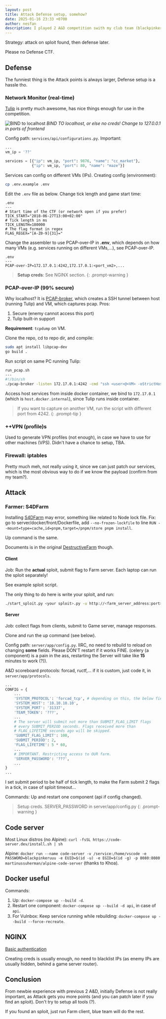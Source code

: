 ```yaml
---
layout: post
title: Attack Defense setup, somehow?
date: 2025-01-16 23:33 +0700
author: nesfan
description: I played 2 A&D competition swith my club team (blackpinker), here is our setup.
---
```

Strategy: attack on sploit found, then defense later.

Please no Defense CTF.

## Defense
The funniest thing is the Attack points is always larger, Defense setup is a hassle tho.

### Network Monitor (real-time)
[Tulip](https://github.com/OpenAttackDefenseTools/tulip) is pretty much awesome, has nice things enough for use in the competition. 

![BIND to localhost](/assets/bind-tulip.png)
_BIND TO localhost, or else no creds! Change to 127.0.0.1 in ports of frontend_

Config path: `services/api/configurations.py`. Important:
```python
...
vm_ip = '??'

services = [{"ip": vm_ip, "port": 9876, "name": "cc_market"},
            {"ip": vm_ip, "port": 80, "name": "maze"}]
```

Services can config on different VMs (IPs). Creating config (environment):
```sh
cp .env.example .env
```

Edit the `.env` file as below. Change tick length and game start time:
```
.env
---
# Start time of the CTF (or network open if you prefer)
TICK_START="2018-06-27T13:00+02:00"
# Tick length in ms
TICK_LENGTH=180000
# The flag format in regex
FLAG_REGEX="[A-Z0-9]{31}="
```

Change the assembler to use PCAP-over-IP in **.env**, which depends on how many VMs (e.g. services running on different VMs,...), see PCAP-over-IP. 
```
.env
---
PCAP-over-IP=172.17.0.1:4242,172.17.0.1:<port_vm2>,...
```

> **Setup creds**: See NGINX section.
{: .prompt-warning }

### PCAP-over-IP (99% secure)
Why localhost? It is [PCAP-broker](https://github.com/fox-it/pcap-broker), which creates a SSH tunnel between host (running Tulip) and VM, which captures pcap. Pros:
1. Secure (enemy cannot access this port)
2. Tulip built-in support

**Requirement**: `tcpdump` on VM.

Clone the repo, cd to repo dir, and compile:
```sh
sudo apt install libpcap-dev
go build .
```

Run script on same PC running Tulip:
```sh
run_pcap.sh
---
#!/bin/sh
./pcap-broker -listen 172.17.0.1:4242 -cmd "ssh <user>@<VM> -oStrictHostKeyChecking=no tcpdump -ni eth0 -i game --immediate-mode -s 65535 -U -w - not port 22 and not port <code-server-port>"
```

Access host services from inside docker container, we bind to `172.17.0.1` (which is `host.docker.internal`), since Tulip runs inside container. 

> If you want to capture on another VM, run the script with different port from 4242.
{: .prompt-tip }

### ++VPN (profile)s
Used to generate VPN profiles (not enough), in case we have to use for other machines (VPS). Didn't have a chance to setup, TBA.

### Firewall: iptables
Pretty much meh, not really using it, since we can just patch our services, which is the most obvious way to do if we know the payload (confirm from my team?).

## Attack
### Farmer: S4DFarm
Installing [S4DFarm](https://github.com/C4T-BuT-S4D/S4DFarm/tree/master) may error, something like related to Node lock file. Fix: go to server/docker/front/Dockerfile, add `--no-frozen-lockfile` to line `RUN --mount=type=cache,id=pnpm,target=/pnpm/store pnpm install`.

Up command is the same.

Documents is in the original [DestructiveFarm](https://github.com/DestructiveVoice/DestructiveFarm/tree/master/docs) though.

#### Client
Job: Run the **actual** sploit, submit flag to Farm server. Each laptop can run the sploit separately!

See example sploit script.

The only thing to do here is write your sploit, and run:
```sh
./start_sploit.py <your sploit>.py -u http://<farm_server_address:port>
```

#### Server
Job: collect flags from clients, submit to Game server, manage responses.

Clone and run the up command (see below).

Config path: `server/app/config.py`. IIRC, no need to rebuild to reload on changing **some** fields. Please DON'T restart if it works FINE. (celery (a component) is a pain in the ass, restarting the Server will take like **15** minutes to work (?)).

A&D scoreboard protocols: forcad, ructf,... if it is custom, just code it, in `server/app/protocols`.

```python
...
CONFIG = {
    ...
    'SYSTEM_PROTOCOL': 'forcad_tcp', # depending on this, the below fields may be different
    'SYSTEM_HOST': '10.10.10.10',
    'SYSTEM_PORT': '31337',
    'TEAM_TOKEN': '???',
    ...
    # The server will submit not more than SUBMIT_FLAG_LIMIT flags
    # every SUBMIT_PERIOD seconds. Flags received more than
    # FLAG_LIFETIME seconds ago will be skipped.
    'SUBMIT_FLAG_LIMIT': 100, 
    'SUBMIT_PERIOD': 2,
    'FLAG_LIFETIME': 5 * 60,
    ...
    # IMPORTANT. Restricting access to OUR farm.
    'SERVER_PASSWORD': '???',
    ...
}
...
```

I set submit period to be half of tick length, to make the Farm submit 2 flags in a tick, in case of sploit timeout...

Commands: Up and restart one component (api if config changed).


> Setup creds. SERVER_PASSWORD in server/app/config.py
{: .prompt-warning }

## Code server
Most Linux distros (no Alpine): `curl -fsSL https://code-server.dev/install.sh | sh`

Alpine: `docker run --name code-server -v /service:/home/vscode -e PASSWORD=blackpinkeruuu -e EUID=$(id -u) -e EGID=$(id -g) -p 8080:8080 martinussuherman/alpine-code-server` (thanks to Khoa).

## Docker useful
Commands:
1. Up: `docker-compose up --build -d`.
2. Restart one component: `docker-compose up --build -d api`, in case of `api`.
3. For Vulnbox: Keep service running while rebuilding: `docker-compose up --build --force-recreate`.

## NGINX
[Basic authentication](https://docs.nginx.com/nginx/admin-guide/security-controls/configuring-http-basic-authentication/#creating-a-password-file)

Creating creds is usually enough, no need to blacklist IPs (as enemy IPs are usually hidden, behind a game server router).

## Conclusion
From newbie experience with previous 2 A&D, initially Defense is not really important, as Attack gets you more points (and you can patch later if you find an sploit). Don't try to setup all tools (?).

If you found an sploit, just run Farm client, blue team will do the rest.

